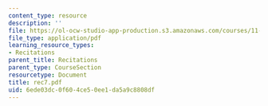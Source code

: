 ```yaml
---
content_type: resource
description: ''
file: https://ol-ocw-studio-app-production.s3.amazonaws.com/courses/11-204-planning-communications-and-digital-media-fall-2004/6ede03dc0f604ce50ee1da5a9c8808df_rec7.pdf
file_type: application/pdf
learning_resource_types:
- Recitations
parent_title: Recitations
parent_type: CourseSection
resourcetype: Document
title: rec7.pdf
uid: 6ede03dc-0f60-4ce5-0ee1-da5a9c8808df
---
```

